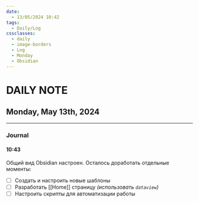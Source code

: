 ```yaml
---
date:
  - 13/05/2024 10:42
tags:
  - Daily/Log
cssclasses:
  - daily
  - image-borders
  - Log
  - Monday
  - Obsidian
---
```

# DAILY NOTE
## Monday, May 13th, 2024
---
### Journal
#### 10:43
Общий вид Obsidian настроен. Осталось доработать отдельные моменты:
- [ ] Создать и настроить новые шаблоны
- [ ] Разработать [[Home]] страницу *(использовать `dataview`)*
- [ ] Настроить скрипты для автоматизации работы
